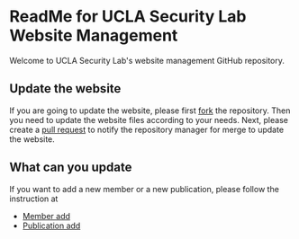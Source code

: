 # ReadMe for UCLA Security Lab Website Management

Welcome to UCLA Security Lab's website management GitHub repository.

## Update the website

If you are going to update the website, please first [fork](https://github.com/UCLA-Security-and-Privacy-Lab/UCLA-Sec-Lab-Website/fork)
the repository.
Then you need to update the website files according to your needs.
Next, please create a [pull request](https://github.com/UCLA-Security-and-Privacy-Lab/UCLA-Sec-Lab-Website/pulls) to notify the repository manager for merge to update the website.

## What can you update
If you want to add a new member or a new publication, please follow the instruction at
- [Member add]()
- [Publication add]()
